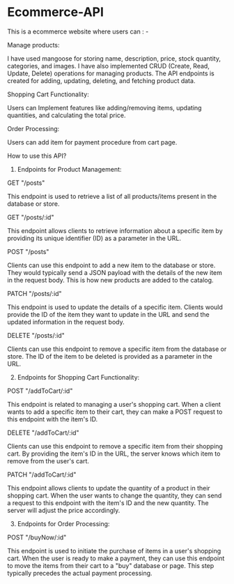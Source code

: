 # Ecommerce-API

This is a ecommerce website where users can : - 

Manage products:

I have used mangoose for storing name, description, price, stock quantity, categories, and images. I have also implemented CRUD (Create, Read, Update, Delete) operations for managing products. The API endpoints is created for adding, updating, deleting, and fetching product data. 

Shopping Cart Functionality: 

Users can Implement features like adding/removing items, updating quantities, and calculating the total price.

Order Processing:

Users can add item for payment procedure from cart page.


How to use this API?


1. Endpoints for Product Management: 

GET "/posts"

This endpoint is used to retrieve a list of all products/items present in the database or store. 

GET "/posts/:id"

This endpoint allows clients to retrieve information about a specific item by providing its unique identifier (ID) as a parameter in the URL. 

POST "/posts"

Clients can use this endpoint to add a new item to the database or store. They would typically send a JSON payload with the details of the new item in the request body. This is how new products are added to the catalog.

PATCH "/posts/:id"

This endpoint is used to update the details of a specific item. Clients would provide the ID of the item they want to update in the URL and send the updated information in the request body. 

DELETE "/posts/:id"

Clients can use this endpoint to remove a specific item from the database or store. The ID of the item to be deleted is provided as a parameter in the URL. 


2. Endpoints for Shopping Cart Functionality: 

POST "/addToCart/:id"

This endpoint is related to managing a user's shopping cart. When a client wants to add a specific item to their cart, they can make a POST request to this endpoint with the item's ID. 

DELETE "/addToCart/:id"

Clients can use this endpoint to remove a specific item from their shopping cart. By providing the item's ID in the URL, the server knows which item to remove from the user's cart.

PATCH "/addToCart/:id"

This endpoint allows clients to update the quantity of a product in their shopping cart. When the user wants to change the quantity, they can send a request to this endpoint with the item's ID and the new quantity. The server will adjust the price accordingly.


3. Endpoints for Order Processing:

POST "/buyNow/:id"

This endpoint is used to initiate the purchase of items in a user's shopping cart. When the user is ready to make a payment, they can use this endpoint to move the items from their cart to a "buy" database or page. This step typically precedes the actual payment processing.